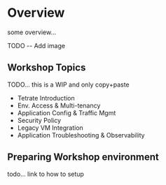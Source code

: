 # Overview
some overview...

TODO -- Add image

## Workshop Topics
TODO... this is a WIP and only copy+paste
- Tetrate Introduction
- Env. Access & Multi-tenancy
- Application Config & Traffic Mgmt
- Security Policy
- Legacy VM Integration
- Application Troubleshooting & Observability

## Preparing Workshop environment
todo... link to how to setup
